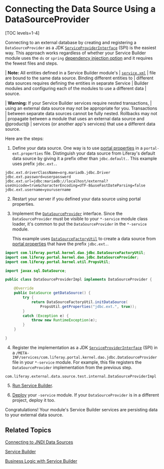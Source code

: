 # Connecting the Data Source Using a DataSourceProvider

[TOC levels=1-4]

Connecting to an external database by creating and registering a
`DataSourceProvider` as a JDK
[`ServiceProviderInterface`](https://docs.oracle.com/javase/tutorial/sound/SPI-intro.html)
(SPI) is the easiest way. This approach works regardless of whether your Service
Builder module uses the `ds` or `spring`
[dependency injection option](/docs/7-2/appdev/-/knowledge_base/a/defining-global-service-information#dependency-injector)
and it requires the fewest files and steps. 

| **Note:** All entities defined in a Service Builder module's
| [`service.xml`](/docs/7-2/appdev/-/knowledge_base/a/creating-the-service-xml-file) 
| file are bound to the same data source. Binding different entities to
| different data sources requires defining the entities in separate Service
| Builder modules and configuring each of the modules to use a different data
| source.

| **Warning:** If your Service Builder services require nested transactions, 
| using an external data source may not be appropriate for you. Transactions
| between separate data sources cannot be fully nested. Rollbacks may not
| propagate between a module that uses an external data source and @product@
| services (or another app's services) that use a different data source. 

Here are the steps:

1.  Define your data source. One way is to use
    [portal properties](/docs/7-2/deploy/-/knowledge_base/d/portal-properties)
    in a `portal-ext.properties` file. Distinguish your data source from
    Liferay's default data source by giving it a prefix other than
    `jdbc.default.`. This example uses prefix `jdbc.ext.`. 

```properties
jdbc.ext.driverClassName=org.mariadb.jdbc.Driver
jdbc.ext.password=userpassword
jdbc.ext.url=jdbc:mariadb://localhost/external?useUnicode=true&characterEncoding=UTF-8&useFastDateParsing=false
jdbc.ext.username=yourusername
```

2.  Restart your server if you defined your data source using portal properties.

3.  Implement the
    [`DataSourceProvider`](@platform-ref@/7.2-latest/javadocs/portal-kernel/com/liferay/portal/kernel/dao/jdbc/DataSourceProvider.html)
    interface. Since the `DataSourceProvider` must be visible to your
    `*-service` module class loader, it's common to put the `DataSourceProvider`
    in the `*-service` module. 

    This example uses
    [`DataSourceFactoryUtil`](@platform-ref@/7.2-latest/javadocs/portal-kernel/com/liferay/portal/kernel/dao/jdbc/DataSourceFactoryUtil.html)
    to create a data source from
    [portal properties](/docs/7-2/deploy/-/knowledge_base/d/portal-properties)
    that have the prefix `jdbc.ext.`. 

```java
import com.liferay.portal.kernel.dao.jdbc.DataSourceFactoryUtil;
import com.liferay.portal.kernel.dao.jdbc.DataSourceProvider;
import com.liferay.portal.kernel.util.PropsUtil;

import javax.sql.DataSource;

public class DataSourceProviderImpl implements DataSourceProvider {

	@Override
	public DataSource getDataSource() {
		try {
			return DataSourceFactoryUtil.initDataSource(
				PropsUtil.getProperties("jdbc.ext.", true));
		}
		catch (Exception e) {
			throw new RuntimeException(e);
		}
	}

}
```

4.  Register the implementation as a JDK
    [`ServiceProviderInterface`](https://docs.oracle.com/javase/tutorial/sound/SPI-intro.html)
    (SPI) in a
    `/META-INF/services/com.liferay.portal.kernel.dao.jdbc.DataSourceProvider`
    file in your `*-service` module. For example, this file registers the
    `DataSourceProvider` implementation from the previous step.

```
com.liferay.external.data.source.test.internal.DataSourceProviderImpl
````

5.  [Run Service Builder](/docs/7-2/appdev/-/knowledge_base/a/running-service-builder). 

6.  [Deploy](/docs/7-2/reference/-/knowledge_base/r/deploying-a-project)
    your `-service` module. If your `DataSourceProvider` is in a 
    different project, deploy it too. 

Congratulations! Your module's Service Builder services are persisting data to
your external data source. 

## Related Topics

[Connecting to JNDI Data Sources](/docs/7-2/appdev/-/knowledge_base/a/connecting-to-data-sources-using-jndi)

[Service Builder](/docs/7-2/appdev/-/knowledge_base/a/service-builder)

[Business Logic with Service Builder](/docs/7-2/appdev/-/knowledge_base/a/business-logic-with-service-builder)
